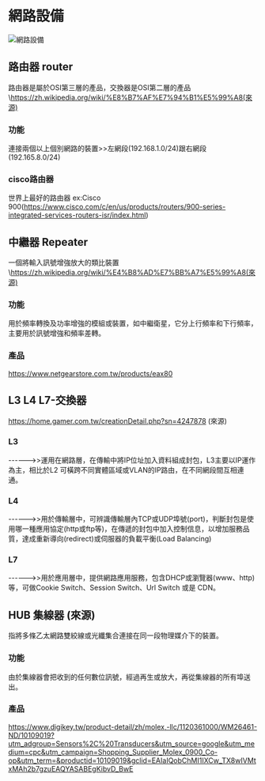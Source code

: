 # 網路設備
![網路設備](https://user-images.githubusercontent.com/90757612/138015143-eeee54e5-3d70-4949-ab27-12de38b4e0f1.png)
## 路由器 router
路由器是屬於OSI第三層的產品，交換器是OSI第二層的產品 \\https://zh.wikipedia.org/wiki/%E8%B7%AF%E7%94%B1%E5%99%A8(來源)
### 功能
連接兩個以上個別網路的裝置>>左網段(192.168.1.0/24)跟右網段(192.165.8.0/24)
### cisco路由器
世界上最好的路由器 ex:Cisco 900(https://www.cisco.com/c/en/us/products/routers/900-series-integrated-services-routers-isr/index.html)
## 中繼器 Repeater
一個將輸入訊號增強放大的類比裝置 \\https://zh.wikipedia.org/wiki/%E4%B8%AD%E7%BB%A7%E5%99%A8(來源)
### 功能
用於頻率轉換及功率增強的模組或裝置，如中繼衛星，它分上行頻率和下行頻率，主要用於訊號增強和頻率差轉。
### 產品
https://www.netgearstore.com.tw/products/eax80
## L3 L4 L7-交換器
https://home.gamer.com.tw/creationDetail.php?sn=4247878 (來源)
### L3
------>>運用在網路層，在傳輸中將IP位址加入資料組成封包，L3主要以IP運作為主，相比於L2 可橫跨不同實體區域或VLAN的IP路由，在不同網段間互相連通。
### L4
------>>用於傳輸層中，可辨識傳輸層內TCP或UDP埠號(port)，判斷封包是使用哪一種應用協定(http或ftp等)，在傳遞的封包中加入控制信息，以增加服務品質，達成重新導向(redirect)或伺服器的負載平衡(Load Balancing)
### L7
------>>用於應用層中，提供網路應用服務，包含DHCP或瀏覽器(www、http)等，可做Cookie Switch、Session Switch、Url Switch 或是 CDN。
## HUB 集線器 (來源)
指將多條乙太網路雙絞線或光纖集合連接在同一段物理媒介下的裝置。
### 功能
由於集線器會把收到的任何數位訊號，經過再生或放大，再從集線器的所有埠送出。
### 產品
https://www.digikey.tw/product-detail/zh/molex,-llc/1120361000/WM26461-ND/10109019?utm_adgroup=Sensors%2C%20Transducers&utm_source=google&utm_medium=cpc&utm_campaign=Shopping_Supplier_Molex_0900_Co-op&utm_term=&productid=10109019&gclid=EAIaIQobChMI1IXCw_TX8wIVMtxMAh2b7gzuEAQYASABEgKibvD_BwE
